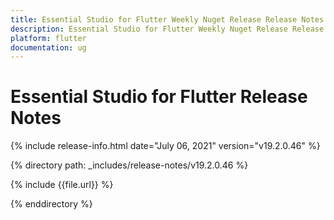 ```yaml
---
title: Essential Studio for Flutter Weekly Nuget Release Release Notes  
description: Essential Studio for Flutter Weekly Nuget Release Release Notes  
platform: flutter
documentation: ug
---
```


# Essential Studio for Flutter  Release Notes  

{% include release-info.html date="July 06, 2021"  version="v19.2.0.46" %} 


{% directory path: _includes/release-notes/v19.2.0.46
 %}

{% include {{file.url}} %}

{% enddirectory %}